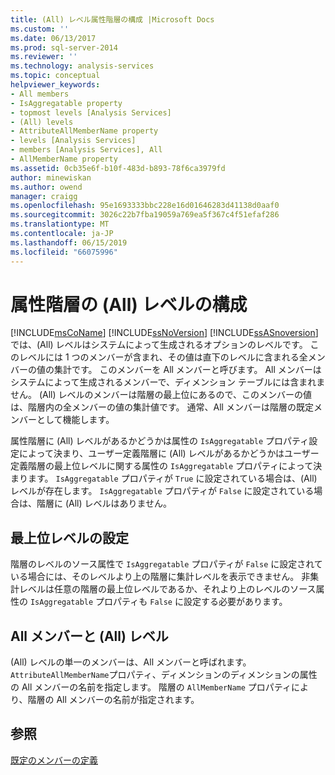 ```yaml
---
title: (All) レベル属性階層の構成 |Microsoft Docs
ms.custom: ''
ms.date: 06/13/2017
ms.prod: sql-server-2014
ms.reviewer: ''
ms.technology: analysis-services
ms.topic: conceptual
helpviewer_keywords:
- All members
- IsAggregatable property
- topmost levels [Analysis Services]
- (All) levels
- AttributeAllMemberName property
- levels [Analysis Services]
- members [Analysis Services], All
- AllMemberName property
ms.assetid: 0cb35e6f-b10f-483d-b893-78f6ca3979fd
author: minewiskan
ms.author: owend
manager: craigg
ms.openlocfilehash: 95e1693333bbc228e16d01646283d41138d0aaf0
ms.sourcegitcommit: 3026c22b7fba19059a769ea5f367c4f51efaf286
ms.translationtype: MT
ms.contentlocale: ja-JP
ms.lasthandoff: 06/15/2019
ms.locfileid: "66075996"
---
```

# <a name="configure-the-all-level-for-attribute-hierarchies"></a>属性階層の (All) レベルの構成
  [!INCLUDE[msCoName](../../includes/msconame-md.md)] [!INCLUDE[ssNoVersion](../../includes/ssnoversion-md.md)] [!INCLUDE[ssASnoversion](../../includes/ssasnoversion-md.md)] では、(All) レベルはシステムによって生成されるオプションのレベルです。 このレベルには 1 つのメンバーが含まれ、その値は直下のレベルに含まれる全メンバーの値の集計です。 このメンバーを All メンバーと呼びます。 All メンバーはシステムによって生成されるメンバーで、ディメンション テーブルには含まれません。 (All) レベルのメンバーは階層の最上位にあるので、このメンバーの値は、階層内の全メンバーの値の集計値です。 通常、All メンバーは階層の既定メンバーとして機能します。  
  
 属性階層に (All) レベルがあるかどうかは属性の `IsAggregatable` プロパティ設定によって決まり、ユーザー定義階層に (All) レベルがあるかどうかはユーザー定義階層の最上位レベルに関する属性の `IsAggregatable` プロパティによって決まります。 `IsAggregatable` プロパティが `True` に設定されている場合は、(All) レベルが存在します。 `IsAggregatable` プロパティが `False` に設定されている場合は、階層に (All) レベルはありません。  
  
## <a name="establishing-the-topmost-level"></a>最上位レベルの設定  
 階層のレベルのソース属性で `IsAggregatable` プロパティが `False` に設定されている場合には、そのレベルより上の階層に集計レベルを表示できません。 非集計レベルは任意の階層の最上位レベルであるか、それより上のレベルのソース属性の `IsAggregatable` プロパティも `False` に設定する必要があります。  
  
## <a name="all-member-and-all-level"></a>All メンバーと (All) レベル  
 (All) レベルの単一のメンバーは、All メンバーと呼ばれます。 `AttributeAllMemberName`プロパティ、ディメンションのディメンションの属性の All メンバーの名前を指定します。 階層の `AllMemberName` プロパティにより、階層の All メンバーの名前が指定されます。  
  
## <a name="see-also"></a>参照  
 [既定のメンバーの定義](attribute-properties-define-a-default-member.md)  
  
  
